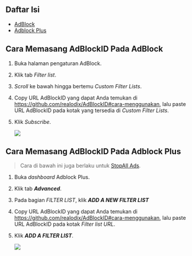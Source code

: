 ## Daftar Isi

- [AdBlock](#cara-memasang-adblockid-pada-adblock)
- [Adblock Plus](#cara-memasang-adblockid-pada-adblock-plus)

## Cara Memasang AdBlockID Pada AdBlock

1. Buka halaman pengaturan AdBlock.
2. Klik tab *Filter list*.
3. *Scroll* ke bawah hingga bertemu *Custom Filter Lists*.
4. Copy URL AdBlockID yang dapat Anda temukan di https://github.com/realodix/AdBlockID#cara-menggunakan, lalu paste URL AdBlockID pada kotak yang tersedia di *Custom Filter Lists*.
5. Klik *Subscribe*.

   ![](https://i.imgur.com/ATnHiLI.jpg)


## Cara Memasang AdBlockID Pada Adblock Plus

> Cara di bawah ini juga berlaku untuk [StopAll Ads](https://www.stopallads.com/).

1. Buka *dashboard* Adblock Plus.
2. Klik tab ***Advanced***.
3. Pada bagian *FILTER LIST*, klik ***ADD A NEW FILTER LIST***
4. Copy URL AdBlockID yang dapat Anda temukan di https://github.com/realodix/AdBlockID#cara-menggunakan, lalu paste URL AdBlockID pada kotak *Filter list URL*.
5. Klik ***ADD A FILTER LIST***.

   ![](https://i.imgur.com/0HhvxI1.jpg)

